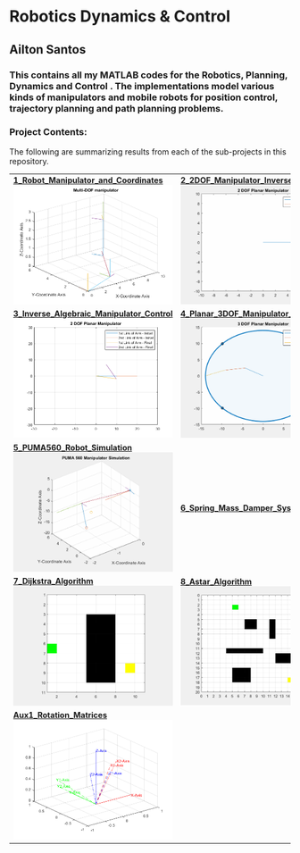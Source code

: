 # Robotics Dynamics & Control


## Ailton Santos

### This contains all my MATLAB codes for the Robotics, Planning, Dynamics and Control . The implementations model various kinds of manipulators and mobile robots for position control, trajectory planning and path planning problems.

### Project Contents:  

The following are summarizing results from each of the sub-projects in this repository.  

<div class="table-wrapper">
<table class="alt">
  <tr>
    <td> 
        <a href="./1_Robot_Manipulator_and_Coordinates"><b>1_Robot_Manipulator_and_Coordinates</b></a>  
        <div><span class="image fit"><img src="./1_Robot_Manipulator_and_Coordinates/images/DH_main_01.png"></span></div>
    </td>
    <td> 
        <a href="./2_2DOF_Manipulator_Inverse_Kinematics"><b>2_2DOF_Manipulator_Inverse_Kinematics</b></a>  
        <div><span class="image fit"><img src="./2_2DOF_Manipulator_Inverse_Kinematics/images/results_1.gif"></span></div>
    </td>
  </tr> 
  <tr>
    <td> 
        <a href="./3_Inverse_Algebraic_Manipulator_Control"><b>3_Inverse_Algebraic_Manipulator_Control</b></a>  
        <div><span class="image fit"><img src="./3_Inverse_Algebraic_Manipulator_Control/images/inverse_algebraic_control_02.png"></span></div>
    </td>
    <td> 
        <a href="./4_Planar_3DOF_Manipulator_Trajectory"><b>4_Planar_3DOF_Manipulator_Trajectory</b></a>  
        <div><span class="image fit"><img src="./4_Planar_3DOF_Manipulator_Trajectory/images/results_1.gif"></span></div>
    </td>
  </tr> 
  <tr>
    <td> 
        <a href="./5_PUMA560_Robot_Simulation"><b>5_PUMA560_Robot_Simulation</b></a>  
        <div><span class="image fit"><img src="./5_PUMA560_Robot_Simulation/images/results_1.gif"></span></div>
    </td>
    <td> 
        <a href="./6_Spring_Mass_Damper_System_Control"><b>6_Spring_Mass_Damper_System_Control</b></a>  
    </td>
  </tr> 
  <tr>
    <td> 
        <a href="./7_Dijkstra_Algorithm"><b>7_Dijkstra_Algorithm</b></a>  
        <div><span class="image fit"><img src="./7_Dijkstra_Algorithm/images/results_1.gif"></span></div>
    </td>
    <td> 
        <a href="./8_Astar_Algorithm"><b>8_Astar_Algorithm</b></a>  
        <div><span class="image fit"><img src="./8_Astar_Algorithm/images/results_1.gif"></span></div>
    </td>
  </tr> 
  <tr>
    <td> 
        <a href="./Aux1_Rotation_Matrices"><b>Aux1_Rotation_Matrices</b></a>  
        <div><span class="image fit"><img src="./Aux1_Rotation_Matrices/images/rotation_matrices_03.png"></span></div>
    </td>
    <td> 
    </td>
  </tr> 
</table>
</div>
